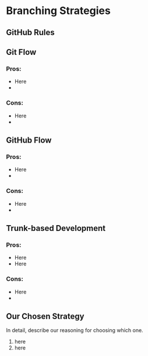 # Branching Strategies

## GitHub Rules

## Git Flow

### Pros:

* Here
* 
  
### Cons:
  
* Here
* 
  
## GitHub Flow
  
### Pros:
  
* Here
* 
	
### Cons:
	
* Here
* 
	
## Trunk-based Development
	
### Pros:
	
* Here
* Here
	  
### Cons:
	  
* Here
* 
	  
## Our Chosen Strategy
	  
In detail, describe our reasoning for choosing which one.

1. here
2. here
